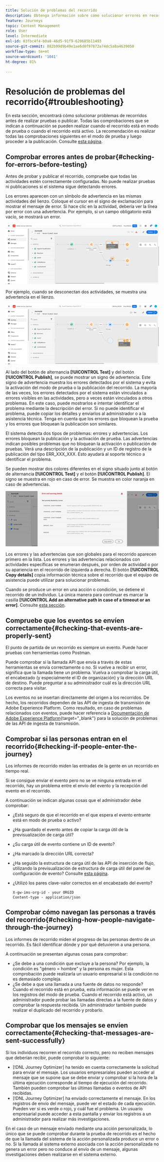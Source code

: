 ```yaml
---
title: Solución de problemas del recorrido
description: Obtenga información sobre cómo solucionar errores en recorridos
feature: Journeys
topic: Content Management
role: User
level: Intermediate
exl-id: 03fbc4f4-b0a8-46d5-91f9-620685b11493
source-git-commit: 882b99d9b49e1ae6d0f97872a74dc5a8a4639050
workflow-type: tm+mt
source-wordcount: '1041'
ht-degree: 81%

---
```


# Resolución de problemas del recorrido{#troubleshooting}

En esta sección, encontrará cómo solucionar problemas de recorridos antes de realizar pruebas o publicar. Todas las comprobaciones que se indican a continuación se pueden realizar cuando el recorrido está en modo de prueba o cuando el recorrido está activo. La recomendación es realizar todas las comprobaciones siguientes en el modo de prueba y luego proceder a la publicación. Consulte [esta página](../building-journeys/testing-the-journey.md).

## Comprobar errores antes de probar{#checking-for-errors-before-testing}

Antes de probar y publicar el recorrido, compruebe que todas las actividades estén correctamente configuradas. No puede realizar pruebas ni publicaciones si el sistema sigue detectando errores.

Los errores aparecen con un símbolo de advertencia en las mismas actividades del lienzo. Coloque el cursor en el signo de exclamación para mostrar el mensaje de error. Si hace clic en la actividad, debería ver la línea por error con una advertencia. Por ejemplo, si un campo obligatorio está vacío, se mostrará un error.

![](assets/journey63.png)

Por ejemplo, cuando se desconectan dos actividades, se muestra una advertencia en el lienzo.

![](assets/canvas-disconnected.png)

Al lado del botón de alternancia **[!UICONTROL Test]** y del botón **[!UICONTROL Publish]**, se puede mostrar un signo de advertencia. Este signo de advertencia muestra los errores detectados por el sistema y evita la activación del modo de prueba o la publicación del recorrido. La mayoría de las veces, los errores detectados por el sistema están vinculados a errores visibles en las actividades, pero a veces están vinculados a otros problemas. En este caso, puede mostrarlos e intentar identificar el problema mediante la descripción del error. Si no puede identificar el problema, puede copiar los detalles y enviarlos al administrador o a la asistencia técnica. Tenga en cuenta que los errores que bloquean la prueba y los errores que bloquean la publicación son similares.

El sistema detecta dos tipos de problemas: errores y advertencias. Los errores bloquean la publicación y la activación de prueba. Las advertencias indican posibles problemas que no bloquean la activación o publicación de pruebas. Verá una descripción de la publicación y un ID de registro de la publicación del tipo ERR_XXX_XXX. Esto ayudará al soporte técnico a identificar el problema.

Se pueden mostrar dos colores diferentes en el signo situado junto al botón de alternancia **[!UICONTROL Test]** y el botón **[!UICONTROL Publish]**. El signo se muestra en rojo en caso de error. Se muestra en color naranja en caso de advertencias.

![](assets/journey75.png)

Los errores y las advertencias que son globales para el recorrido aparecen primero en la lista. Los errores y las advertencias relacionados con actividades específicas se enumeran después, por orden de actividad o por su apariencia en el recorrido de izquierda a derecha. El botón **[!UICONTROL Copy details]** copia información técnica sobre el recorrido que el equipo de asistencia puede utilizar para solucionar problemas.

Cuando se produce un error en una acción o condición, se detiene el recorrido de un individuo. La única manera para continuar es marcar la casilla **[!UICONTROL Add an alternative path in case of a timeout or an error]**. Consulte [esta sección](../building-journeys/using-the-journey-designer.md#paths).

## Compruebe que los eventos se envíen correctamente{#checking-that-events-are-properly-sent}

El punto de partida de un recorrido es siempre un evento. Puede hacer pruebas con herramientas como Postman.

Puede comprobar si la llamada API que envía a través de estas herramientas se envía correctamente o no. Si vuelve a recibir un error, significa que la llamada tiene un problema. Vuelva a comprobar la carga útil, el encabezado (y especialmente el ID de organización) y la dirección URL de destino. Puede preguntar a su administrador cuál es la dirección URL correcta para visitar.

Los eventos no se insertan directamente del origen a los recorridos. De hecho, los recorridos dependen de las API de ingesta de transmisión de Adobe Experience Platform. Como resultado, en caso de problemas relacionados con eventos, puede hacer referencia a [Documentación de Adobe Experience Platform](https://experienceleague.adobe.com/docs/experience-platform/ingestion/streaming/troubleshooting.html){target=&quot;_blank&quot;} para la solución de problemas de las API de ingesta de transmisión.

## Comprobar si las personas entran en el recorrido{#checking-if-people-enter-the-journey}

Los informes de recorrido miden las entradas de la gente en un recorrido en tiempo real.

Si se consigue enviar el evento pero no se ve ninguna entrada en el recorrido, hay un problema entre el envío del evento y la recepción del evento en el recorrido.

A continuación se indican algunas cosas que el administrador debe comprobar:

* ¿Está seguro de que el recorrido en el que espera el evento entrante está en modo de prueba o activo?
* ¿Ha guardado el evento antes de copiar la carga útil de la previsualización de carga útil?
* ¿Su carga útil de evento contiene un ID de evento?
* ¿Ha marcado la dirección URL correcta?
* ¿Ha seguido la estructura de carga útil de las API de inserción de flujo, utilizando la previsualización de estructura de carga útil del panel de configuración de evento? Consulte [esta página](../event/about-creating.md#preview-the-payload).
* ¿Utilizó los pares clave-valor correctos en el encabezado del evento?

   ```
   X-gw-ims-org-id - your ORGID
   Content-type - application/json
   ```

## Comprobar cómo navegan las personas a través del recorrido{#checking-how-people-navigate-through-the-journey}

Los informes de recorrido miden el progreso de las personas dentro de un recorrido. Es fácil identificar dónde y por qué detuvieron a una persona.

A continuación se presentan algunas cosas para comprobar:

* ¿Se debe a una condición que excluye a la persona? Por ejemplo, la condición es &quot;género = hombre&quot; y la persona es mujer. Esta comprobación puede realizarla un usuario empresarial si la condición no es demasiado compleja.
* ¿Se debe a que una llamada a una fuente de datos no responde? Cuando el recorrido está en prueba, esta información se puede ver en los registros del modo de prueba. Cuando el recorrido está activo, un administrador puede probar las llamadas directas a la fuente de datos y comprobar la respuesta recibida. Un administrador también puede realizar el duplicado del recorrido y probarlo.

## Comprobar que los mensajes se envíen correctamente{#checking-that-messages-are-sent-successfully}

Si los individuos recorren el recorrido correcto, pero no reciben mensajes que deberían recibir, puede comprobar lo siguiente:

* [!DNL Journey Optimizer] ha tenido en cuenta correctamente la solicitud para enviar el mensaje. Los usuarios empresariales pueden acceder al mensaje que se supone que se debe enviar y comprobar si la hora de la última ejecución corresponde al tiempo de ejecución del recorrido. También pueden comprobar las últimas llamadas o eventos de API recibidas.
* [!DNL Journey Optimizer] ha enviado correctamente el mensaje. En los registros de envío del mensaje, puede ver el estado de cada ejecución. Pueden ver si es verde o rojo, y cuál fue el problema. Un usuario empresarial puede acceder a esta pantalla y enviar los registros a un administrador para realizar más investigaciones.

En el caso de un mensaje enviado mediante una acción personalizada, lo único que se puede comprobar durante la prueba de recorrido es el hecho de que la llamada del sistema de la acción personalizada produce un error o no. Si la llamada al sistema externo asociada con la acción personalizada no genera un error pero no conduce al envío de un mensaje, algunas investigaciones deben realizarse en el sistema externo.
